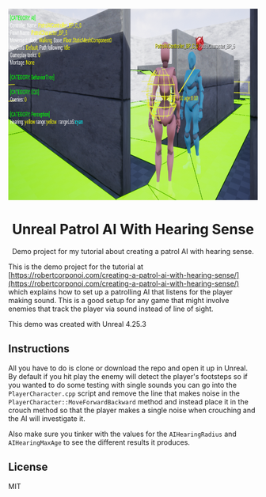 <p align="center">
  <img width="876" height="387" src="https://github.com/robertcorponoi/graphics/blob/master/unreal-creating-a-patrol-ai-with-hearing-sense/testing.png?raw=true">
</p>

<h1 align="center">Unreal Patrol AI With Hearing Sense</h1>

<p align="center">Demo project for my tutorial about creating a patrol AI with hearing sense.<p>

This is the demo project for the tutorial at [https://robertcorponoi.com/creating-a-patrol-ai-with-hearing-sense/](https://robertcorponoi.com/creating-a-patrol-ai-with-hearing-sense/) which explains how to set up a patrolling AI that listens for the player making sound. This is a good setup for any game that might involve enemies that track the player via sound instead of line of sight.

This demo was created with Unreal 4.25.3

## Instructions

All you have to do is clone or download the repo and open it up in Unreal. By default if you hit play the enemy will detect the player's footsteps so if you wanted to do some testing with single sounds you can go into the `PlayerCharacter.cpp` script and remove the line that makes noise in the `PlayerCharacter::MoveForwardBackward` method and instead place it in the crouch method so that the player makes a single noise when crouching and the AI will investigate it.

Also make sure you tinker with the values for the `AIHearingRadius` and `AIHearingMaxAge` to see the different results it produces.

## **License**

MIT